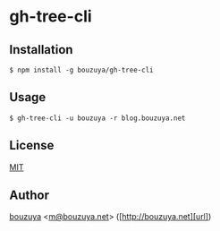 # gh-tree-cli

## Installation

```
$ npm install -g bouzuya/gh-tree-cli
```

## Usage

```
$ gh-tree-cli -u bouzuya -r blog.bouzuya.net
```

## License

[MIT](LICENSE)

## Author

[bouzuya][user] &lt;[m@bouzuya.net][email]&gt; ([http://bouzuya.net][url])

[user]: https://github.com/bouzuya
[email]: mailto:m@bouzuya.net
[url]: http://bouzuya.net
